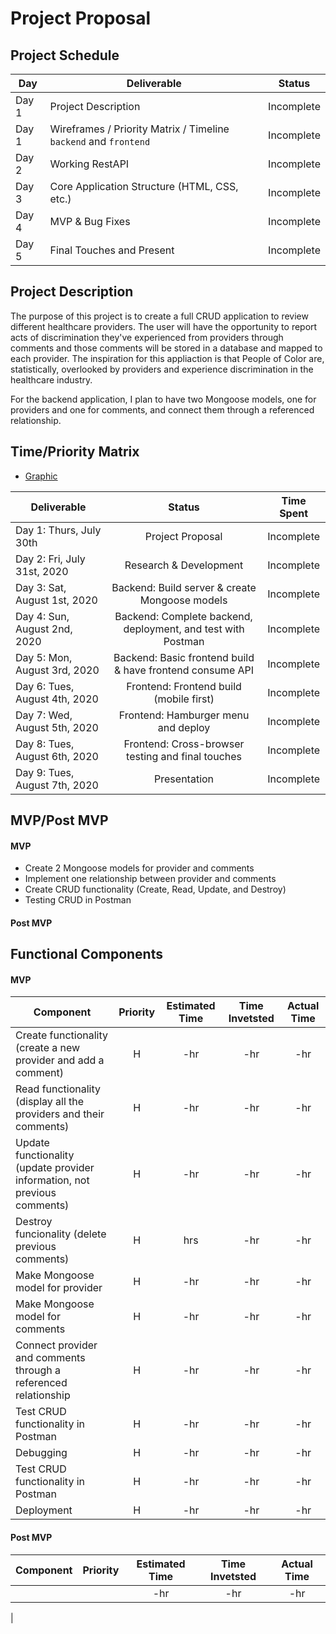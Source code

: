 # Project Proposal

## Project Schedule

|  Day | Deliverable | Status
|---|---| ---|
|Day 1| Project Description | Incomplete
|Day 1| Wireframes / Priority Matrix / Timeline `backend` and `frontend`| Incomplete
|Day 2| Working RestAPI | Incomplete
|Day 3| Core Application Structure (HTML, CSS, etc.) | Incomplete
|Day 4| MVP & Bug Fixes | Incomplete
|Day 5| Final Touches and Present | Incomplete

## Project Description
The purpose of this project is to create a full CRUD application to review different healthcare providers. The user will have the opportunity to report acts of discrimination they've experienced from providers through comments and those comments will be stored in a database and mapped to each provider. The inspiration for this appliaction is that People of Color are, statistically, overlooked by providers and experience discrimination in the healthcare industry.

For the backend application, I plan to have two Mongoose models, one for providers and one for comments, and connect them through a referenced relationship.

## Time/Priority Matrix 
- [Graphic]()

|Deliverable	| Status	| Time Spent |
| --- | :---: |  :---: | 
| Day 1: Thurs, July 30th | Project Proposal	| Incomplete |  |
| Day 2: Fri, July 31st, 2020 | Research & Development	| Incomplete	|  |
| Day 3: Sat, August 1st, 2020 | Backend: Build server & create Mongoose models | Incomplete |  |
| Day 4: Sun, August 2nd, 2020 | Backend: Complete backend, deployment, and test with Postman | Incomplete | |
| Day 5: Mon, August 3rd, 2020 | Backend: Basic frontend build & have frontend consume API | Incomplete | |
| Day 6: Tues, August 4th, 2020 | Frontend: Frontend build (mobile first) | Incomplete | |
| Day 7: Wed, August 5th, 2020 | Frontend: Hamburger menu and deploy | Incomplete | |
| Day 8: Tues, August 6th, 2020 | Frontend: Cross-browser testing and final touches  | Incomplete | |
| Day 9: Tues, August 7th, 2020 | Presentation | Incomplete | |


## MVP/Post MVP

#### MVP
- Create 2 Mongoose models for provider and comments
- Implement one relationship between provider and comments
- Create CRUD functionality (Create, Read, Update, and Destroy)
- Testing CRUD in Postman

#### Post MVP


## Functional Components

#### MVP
| Component | Priority | Estimated Time | Time Invetsted | Actual Time |
| --- | :---: |  :---: | :---: | :---: |
| Create functionality (create a new provider and add a comment) | H | -hr | -hr | -hr|
| Read functionality (display all the providers and their comments) | H | -hr | -hr | -hr|
| Update functionality (update provider information, not previous comments) | H | -hr | -hr | -hr|
| Destroy funcionality (delete previous comments) | H | hrs | -hr | -hr|
| Make Mongoose model for provider | H | -hr | -hr | -hr|
| Make Mongoose model for comments | H | -hr | -hr | -hr|
| Connect provider and comments through a referenced relationship | H | -hr | -hr | -hr|
| Test CRUD functionality in Postman| H | -hr | -hr | -hr|
| Debugging| H | -hr | -hr | -hr|
| Test CRUD functionality in Postman| H | -hr | -hr | -hr|
| Deployment| H | -hr | -hr | -hr|


#### Post MVP
| Component | Priority | Estimated Time | Time Invetsted | Actual Time |
| --- | :---: |  :---: | :---: | :---: |
|  |  | -hr | -hr | -hr|
| 
